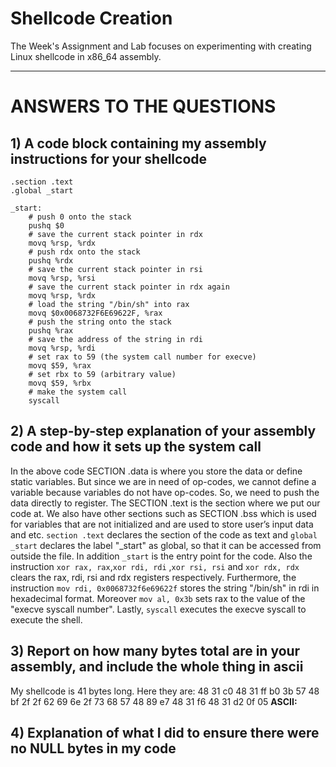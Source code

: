 # Shellcode Creation

The Week's Assignment and Lab focuses on experimenting with creating Linux shellcode in x86_64 assembly.

---

# ANSWERS TO THE QUESTIONS

## 1) A code block containing my assembly instructions for your shellcode

```
.section .text
.global _start

_start:
    # push 0 onto the stack
    pushq $0
    # save the current stack pointer in rdx
    movq %rsp, %rdx
    # push rdx onto the stack
    pushq %rdx
    # save the current stack pointer in rsi
    movq %rsp, %rsi
    # save the current stack pointer in rdx again
    movq %rsp, %rdx
    # load the string "/bin/sh" into rax
    movq $0x0068732F6E69622F, %rax
    # push the string onto the stack
    pushq %rax
    # save the address of the string in rdi
    movq %rsp, %rdi
    # set rax to 59 (the system call number for execve)
    movq $59, %rax
    # set rbx to 59 (arbitrary value)
    movq $59, %rbx
    # make the system call
    syscall
```

## 2) A step-by-step explanation of your assembly code and how it sets up the system call

In the above code SECTION .data is where you store the data or define static variables. But since we are in need of op-codes, we cannot define a variable because variables do not have op-codes. So, we need to push the data directly to register. The SECTION .text is the section where we put our code at. We also have other sections such as SECTION .bss which is used for variables that are not initialized and are used to store user’s input data and etc.
`section .text` declares the section of the code as text and `global _start` declares the label "_start" as global, so that it can be accessed from 
outside the file. In addition `_start` is the entry point for the code. Also the instruction `xor rax, rax`,`xor rdi, rdi` ,`xor rsi, rsi` and `xor rdx, rdx` clears the rax, rdi, rsi and rdx registers respectively. Furthermore, the instruction `mov rdi, 0x0068732f6e69622f` stores the string "/bin/sh" in rdi in hexadecimal format. Moreover `mov al, 0x3b` sets rax to the value of the "execve syscall number". Lastly, `syscall` executes the  execve syscall to execute the shell.



## 3) Report on how many bytes total are in your assembly, and include the whole thing in ascii

My shellcode is 41 bytes long. Here they are: 48 31 c0 48 31 ff b0 3b 57 48 bf 2f 2f 62 69 6e 2f 73 68 57 48 89 e7 48 31 f6 48 31 d2 0f 05 
**ASCII:** 

## 4) Explanation of what I did to ensure there were no NULL bytes in my code
